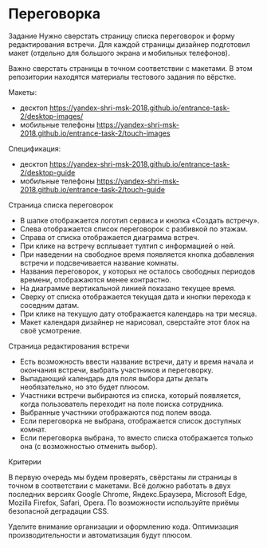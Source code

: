 # Переговорка

Задание
Нужно сверстать страницу списка переговорок и форму редактирования встречи. 
Для каждой страницы дизайнер подготовил макет (отдельно для большого экрана и мобильных телефонов).


Важно сверстать страницы в точном соответствии с макетами.
В этом репозитории находятся материалы тестового задания по вёрстке.

Макеты:

- десктоп https://yandex-shri-msk-2018.github.io/entrance-task-2/desktop-images/
- мобильные телефоны https://yandex-shri-msk-2018.github.io/entrance-task-2/touch-images

Спецификация:

- десктоп https://yandex-shri-msk-2018.github.io/entrance-task-2/desktop-guide
- мобильные телефоны https://yandex-shri-msk-2018.github.io/entrance-task-2/touch-guide

Страница списка переговорок

- В шапке отображается логотип сервиса и кнопка «Создать встречу».
- Слева отображается список переговорок с разбивкой по этажам.
- Справа от списка отображается диаграмма встреч.
- При клике на встречу всплывает тултип с информацией о ней.
- При наведении на свободное время появляется кнопка добавления встречи и подсвечивается название комнаты.
- Названия переговорок, у которых не осталось свободных периодов времени, отображаются менее контрастно.
- На диаграмме вертикальной линией показано текущее время.
- Сверху от списка отображается текущая дата и кнопки перехода к соседним датам.
- При клике на текущую дату отображается календарь на три месяца.
- Макет календаря дизайнер не нарисовал, сверстайте этот блок на своё усмотрение.

Страница редактирования встречи

- Есть возможность ввести название встречи, дату и время начала и окончания встречи, выбрать участников и переговорку.
- Выпадающий календарь для поля выбора даты делать необязательно, но это будет плюсом.
- Участники встречи выбираются из списка, который появляется, когда пользователь переходит на поле поиска сотрудника.
- Выбранные участники отображаются под полем ввода.
- Если переговорка не выбрана, отображается список доступных комнат.
- Если переговорка выбрана, то вместо списка отображается только она (с возможностью отменить выбор).


Критерии

В первую очередь мы будем проверять, свёрстаны ли страницы в точном в соответствии с макетами.
Всё должно работать в двух последних версиях Google Chrome, Яндекс.Браузера, Microsoft Edge, Mozilla Firefox, Safari, Opera. 
По возможности используйте приёмы безопасной деградации CSS.

Уделите внимание организации и оформлению кода. Оптимизация производительности и автоматизация будут плюсом.
